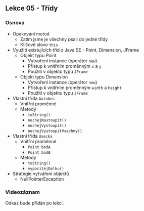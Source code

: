 Lekce 05 - Třídy
----------------

### Osnova

- Opakování metod
    - Zatím jsme je všechny psali do jedné třídy
    - Klíčové slovo `this`
- Využití existujících tříd z Java SE - Point, Dimension, JFrame
    - Objekt typu Point
        - Vytvoření instance (operátor `new`)
        - Přístup k vnitřním proměnným `x` a `y`
        - Použití v objektu typu `JFrame`
    - Objekt typu Dimension
        - Vytvoření instance (operátor `new`)
        - Přístup k vnitřním proměnným `width` a `height`
        - Použití v objektu typu `JFrame`
- Vlastní třída `Autobus`
    - Vnitřní proměnné
    - Metody
        - `toString()`
        - `nechejNastoupit()`
        - `nechejVystoupit()`
        - `nechejVystoupitVsechny()`
- Vlastní třída `Usecka`
    - Vnitřní proměnné
        - `Point bodA`
        - `Point bodB`
    - Metody
        - `toString()`
        - `vypocitejDelku()`
- Strategie vytváření objektů
    - NullPointerException

### Videozáznam

Odkaz bude přidán po lekci.
